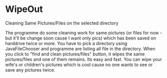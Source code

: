# WipeOut
Cleaning Same Pictures/Files on the selected directory

The programme do some cleaning work for same pictures (or files for now - but it'll be change soon cause I want only pics)
which has been saved on harddrive twice or more.
You have to pick a directory using JavaFileChooser and programme are listing all file in the directory.
When you click to "find and clean pictures/files" button, it wipes the same pictures/files and one of them remains.
Its easy and fast.
You can wipe your wife's or children's pictures 
which is cool cause no one wants to see or save any pictures twice.
